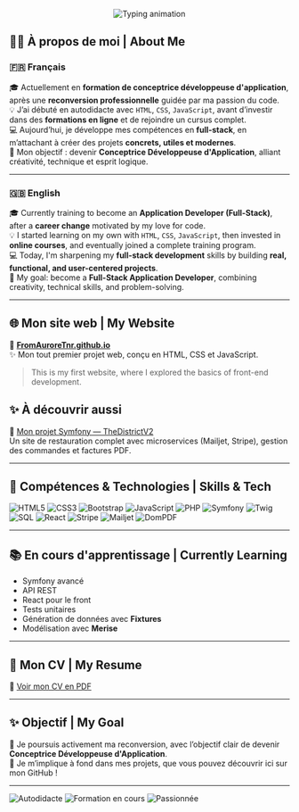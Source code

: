 
<!-- <p align="center">
  <img src="/banner.png" alt="Bienvenue sur le profil de Aurore" />
</p>
--!>

<!-- my-header -->
<p align="center">
  <img src="https://readme-typing-svg.herokuapp.com?font=Playfair+Display&weight=700&pause=700&color=004080&center=true&vCenter=true&width=700&lines=Bonjour%2C+je+m'appelle+Aurore+!;Hello%2C+my+name+is+Aurore!;Passionnée+par+le+code+et+le+web;Passionate+about+code+and+web+development;En+formation+Conceptrice+Développeuse+d'application;Training+as+a+Software+Developer;Bienvenue+sur+mon+GitHub+!;Welcome+to+my+GitHub+!+😊" alt="Typing animation">
</p>







## 👩‍💻 À propos de moi | About Me

### 🇫🇷 Français

🎓 Actuellement en **formation de conceptrice développeuse d'application**, après une **reconversion professionnelle** guidée par ma passion du code.  
💡 J’ai débuté en autodidacte avec `HTML`, `CSS`, `JavaScript`, avant d’investir dans des **formations en ligne** et de rejoindre un cursus complet.  
💻 Aujourd’hui, je développe mes compétences en **full-stack**, en m’attachant à créer des projets **concrets, utiles et modernes**.  
🎯 Mon objectif : devenir **Conceptrice Développeuse d'Application**, alliant créativité, technique et esprit logique.

---

### 🇬🇧 English

🎓 Currently training to become an **Application Developer (Full-Stack)**, after a **career change** motivated by my love for code.  
💡 I started learning on my own with `HTML`, `CSS`, `JavaScript`, then invested in **online courses**, and eventually joined a complete training program.  
💻 Today, I'm sharpening my **full-stack development** skills by building **real, functional, and user-centered projects**.  
🎯 My goal: become a **Full-Stack Application Developer**, combining creativity, technical skills, and problem-solving.

---

## 🌐 Mon site web | My Website

📍 [**FromAuroreTnr.github.io**](https://auroretnr.github.io/FromAuroreTnr.github.io/)  
✨ Mon tout premier projet web, conçu en HTML, CSS et JavaScript.  
> This is my first website, where I explored the basics of front-end development.


## ✨ À découvrir aussi

🔗 [Mon projet Symfony — TheDistrictV2](https://github.com/AuroreTnr/TheDistrictV2)  
Un site de restauration complet avec microservices (Mailjet, Stripe), gestion des commandes et factures PDF.

---

## 🚀 Compétences & Technologies | Skills & Tech

![HTML5](https://img.shields.io/badge/HTML5-E34F26?style=flat&logo=html5&logoColor=white)
![CSS3](https://img.shields.io/badge/CSS3-1572B6?style=flat&logo=css3&logoColor=white)
![Bootstrap](https://img.shields.io/badge/Bootstrap-7952B3?style=flat&logo=bootstrap&logoColor=white)
![JavaScript](https://img.shields.io/badge/JavaScript-F7DF1E?style=flat&logo=javascript&logoColor=black)
![PHP](https://img.shields.io/badge/PHP-777BB4?style=flat&logo=php&logoColor=white)
![Symfony](https://img.shields.io/badge/Symfony-000000?style=flat&logo=symfony&logoColor=white)
![Twig](https://img.shields.io/badge/Twig-74B816?style=flat)
![SQL](https://img.shields.io/badge/SQL-336791?style=flat&logo=postgresql&logoColor=white)
![React](https://img.shields.io/badge/React-20232A?style=flat&logo=react&logoColor=61DAFB)
![Stripe](https://img.shields.io/badge/Stripe-008CDD?style=flat&logo=stripe&logoColor=white)
![Mailjet](https://img.shields.io/badge/Mailjet-F4B400?style=flat&logoColor=white)
![DomPDF](https://img.shields.io/badge/DomPDF-lightgrey?style=flat)

---


## 📚 En cours d'apprentissage | Currently Learning

- Symfony avancé
- API REST
- React pour le front
- Tests unitaires
- Génération de données avec **Fixtures**
- Modélisation avec **Merise**

---

## 💼 Mon CV | My Resume

📄 [Voir mon CV en PDF](https://auroretnr.github.io/FromAuroreTnr.github.io/cv-stage.pdf)

---

## ✨ Objectif | My Goal

🔁 Je poursuis activement ma reconversion, avec l’objectif clair de devenir **Conceptrice Développeuse d'Application**.  
💪 Je m’implique à fond dans mes projets, que vous pouvez découvrir ici sur mon GitHub !

---

![Autodidacte](https://img.shields.io/badge/Autodidacte-Oui-success?style=for-the-badge&logo=readme)
![Formation en cours](https://img.shields.io/badge/Formation-En%20cours-blueviolet?style=for-the-badge&logo=academia)
![Passionnée](https://img.shields.io/badge/Code-Passion-orange?style=for-the-badge&logo=javascript)

<!---
AuroreTnr/AuroreTnr is a ✨ special ✨ repository because its `README.md` (this file) appears on your GitHub profile.
--->
